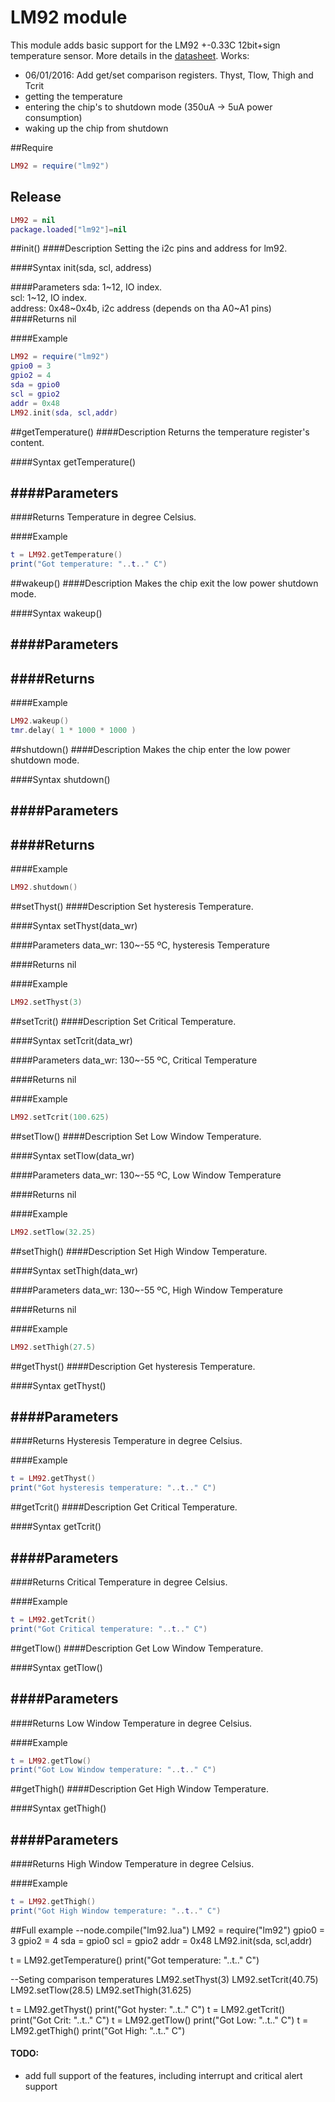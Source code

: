 # LM92 module
This module adds basic support for the LM92 +-0.33C 12bit+sign temperature sensor. More details in the [datasheet](http://www.ti.com/lit/ds/symlink/lm92.pdf).
Works:
- 06/01/2016: Add get/set comparison registers. Thyst, Tlow, Thigh and Tcrit
- getting the temperature
- entering the chip's to shutdown mode (350uA -> 5uA power consumption)
- waking up the chip from shutdown

##Require
```lua
LM92 = require("lm92")
```
## Release
```lua
LM92 = nil
package.loaded["lm92"]=nil
```

##init()
####Description
Setting the i2c pins and address for lm92.

####Syntax
init(sda, scl, address)

####Parameters
sda: 1~12, IO index.<br />
scl: 1~12, IO index.<br />
address: 0x48~0x4b, i2c address (depends on tha A0~A1 pins)
####Returns
nil

####Example
```lua
LM92 = require("lm92")
gpio0 = 3
gpio2 = 4
sda = gpio0
scl = gpio2
addr = 0x48
LM92.init(sda, scl,addr)
```
##getTemperature()
####Description
Returns the temperature register's content.

####Syntax
getTemperature()

####Parameters
-

####Returns
Temperature in degree Celsius.

####Example
```lua
t = LM92.getTemperature()
print("Got temperature: "..t.." C")
```

##wakeup()
####Description
Makes the chip exit the low power shutdown mode.

####Syntax
wakeup()

####Parameters
-

####Returns
-

####Example
```lua
LM92.wakeup()
tmr.delay( 1 * 1000 * 1000 )
```

##shutdown()
####Description
Makes the chip enter the low power shutdown mode.

####Syntax
shutdown()

####Parameters
-

####Returns
-

####Example
```lua
LM92.shutdown()
```

##setThyst()
####Description
Set hysteresis Temperature.

####Syntax
setThyst(data_wr)

####Parameters
data_wr: 130~-55 ºC, hysteresis Temperature

####Returns
nil

####Example
```lua
LM92.setThyst(3)
```

##setTcrit()
####Description
Set Critical Temperature.

####Syntax
setTcrit(data_wr)

####Parameters
data_wr: 130~-55 ºC, Critical Temperature

####Returns
nil

####Example
```lua
LM92.setTcrit(100.625)
```

##setTlow()
####Description
Set Low Window Temperature.

####Syntax
setTlow(data_wr)

####Parameters
data_wr: 130~-55 ºC, Low Window Temperature

####Returns
nil

####Example
```lua
LM92.setTlow(32.25)
```
##setThigh()
####Description
Set High Window Temperature.

####Syntax
setThigh(data_wr)

####Parameters
data_wr: 130~-55 ºC, High Window Temperature

####Returns
nil

####Example
```lua
LM92.setThigh(27.5)
```

##getThyst()
####Description
Get hysteresis Temperature.

####Syntax
getThyst()

####Parameters
--

####Returns
Hysteresis Temperature in degree Celsius.

####Example
```lua
t = LM92.getThyst()
print("Got hysteresis temperature: "..t.." C")
```

##getTcrit()
####Description
Get Critical Temperature.

####Syntax
getTcrit()

####Parameters
--

####Returns
Critical Temperature in degree Celsius.

####Example
```lua
t = LM92.getTcrit()
print("Got Critical temperature: "..t.." C")
```

##getTlow()
####Description
Get Low Window Temperature.

####Syntax
getTlow()

####Parameters
--

####Returns
Low Window Temperature in degree Celsius.

####Example
```lua
t = LM92.getTlow()
print("Got Low Window temperature: "..t.." C")
```

##getThigh()
####Description
Get High Window Temperature.

####Syntax
getThigh()

####Parameters
--

####Returns
High Window Temperature in degree Celsius.

####Example
```lua
t = LM92.getThigh()
print("Got High Window temperature: "..t.." C")
```

##Full example
--node.compile("lm92.lua")
LM92 = require("lm92")
gpio0 = 3
gpio2 = 4
sda = gpio0
scl = gpio2
addr = 0x48
LM92.init(sda, scl,addr)
 
t = LM92.getTemperature()
print("Got temperature: "..t.." C")

--Seting comparison temperatures
LM92.setThyst(3)
LM92.setTcrit(40.75)
LM92.setTlow(28.5)
LM92.setThigh(31.625)

t = LM92.getThyst()
print("Got hyster: "..t.." C")
t = LM92.getTcrit()
print("Got Crit: "..t.." C")
t = LM92.getTlow()
print("Got Low: "..t.." C")
t = LM92.getThigh()
print("Got High: "..t.." C")

#### TODO:
- add full support of the features, including interrupt and critical alert support
